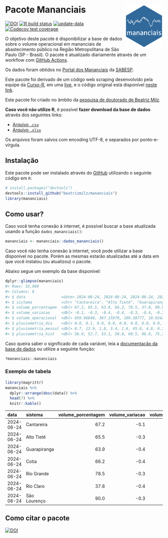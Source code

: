 
<!-- README.md is generated from README.Rmd. Please edit that file -->

# Pacote Mananciais <img src="man/figures/hexlogo.png" align="right" width = "120px"/>

<!-- badges: start -->

[![DOI](https://zenodo.org/badge/DOI/10.5281/zenodo.4733056.svg)](https://doi.org/10.5281/zenodo.4733056)
[![R build
status](https://github.com/beatrizmilz/mananciais/workflows/R-CMD-check/badge.svg)](https://github.com/beatrizmilz/mananciais/actions)
[![update-data](https://github.com/beatrizmilz/mananciais/actions/workflows/2-update_data.yaml/badge.svg)](https://github.com/beatrizmilz/mananciais/actions/workflows/2-update_data.yaml)
[![Codecov test
coverage](https://codecov.io/gh/beatrizmilz/mananciais/branch/master/graph/badge.svg)](https://codecov.io/gh/beatrizmilz/mananciais?branch=master)
<!-- badges: end -->

O objetivo deste pacote é disponibilizar a base de dados sobre o volume
operacional em mananciais de abastecimento público na Região
Metropolitana de São Paulo (SP - Brasil). O pacote é atualizado
diariamente através de um workflow com [GitHub
Actions](https://github.com/beatrizmilz/mananciais/actions).

Os dados foram obtidos no [Portal dos
Mananciais](http://mananciais.sabesp.com.br/Situacao) da
[SABESP](http://site.sabesp.com.br/site/Default.aspx).

Este pacote foi derivado de um código web scraping desenvolvido pela
equipe da [Curso-R](https://www.curso-r.com/), em uma
[live](https://youtu.be/jvZIxrMmOcQ), e o código original está
disponível [neste
link](https://github.com/curso-r/lives/blob/master/drafts/20200730_scraper_sabesp.R).

Este pacote foi criado no âmbito da [pesquisa de doutorado de Beatriz
Milz](https://beatrizmilz.github.io/tese/).

**Caso você não utilize R**, é possível **fazer download da base de
dados** através dos seguintes links:

- [Arquivo
  `.csv`](https://github.com/beatrizmilz/mananciais/raw/master/inst/extdata/mananciais.csv)
- [Arquivo
  `.xlsx`](https://github.com/beatrizmilz/mananciais/blob/master/inst/extdata/mananciais.xlsx?raw=true)

Os arquivos foram salvos com encoding UTF-8, e separados por
ponto-e-vírgula.

## Instalação

Este pacote pode ser instalado através do [GitHub](https://github.com/)
utilizando o seguinte código em `R`:

``` r
# install.packages("devtools")
devtools::install_github("beatrizmilz/mananciais")
library(mananciais)
```

## Como usar?

Caso você tenha conexão à internet, é possível buscar a base atualizada
usando a função `dados_mananciais()`:

``` r
mananciais <- mananciais::dados_mananciais() 
```

Caso você não tenha conexão à internet, você pode utilizar a base
disponível no pacote. Porém as mesmas estarão atualizadas até a data em
que você instalou (ou atualizou) o pacote.

Abaixo segue um exemplo da base disponível:

``` r
dplyr::glimpse(mananciais)
#> Rows: 55,988
#> Columns: 8
#> $ data                <date> 2024-06-24, 2024-06-24, 2024-06-24, 2024-06-24, 2…
#> $ sistema             <chr> "Cantareira", "Alto Tietê", "Guarapiranga", "Cotia…
#> $ volume_porcentagem  <dbl> 67.2, 65.5, 63.9, 66.2, 78.5, 37.8, 90.0, 67.3, 65…
#> $ volume_variacao     <dbl> -0.1, -0.3, -0.4, -0.4, -0.3, -0.4, -0.3, -0.2, -0…
#> $ volume_operacional  <dbl> 659.96840, 367.15970, 109.38777, 10.92423, 88.0215…
#> $ pluviometria_dia    <dbl> 0.0, 0.1, 0.0, 0.0, 0.0, 0.0, 0.0, 0.0, 0.1, 0.0, …
#> $ pluviometria_mensal <dbl> 0.7, 13.9, 1.8, 3.4, 1.6, 45.0, 4.8, 0.7, 13.8, 1.…
#> $ pluviometria_hist   <dbl> 56.9, 52.7, 53.1, 58.0, 60.5, 96.9, 75.3, 56.9, 52…
```

Caso queira saber o significado de cada variável, leia a [documentação
da base de
dados](https://beatrizmilz.github.io/mananciais/reference/mananciais.html)
ou utilize a seguinte função:

``` r
?mananciais::mananciais
```

### Exemplo de tabela

``` r
library(magrittr)
mananciais %>% 
  dplyr::arrange(desc(data)) %>% 
  head(7) %>%
  knitr::kable()
```

| data       | sistema      | volume_porcentagem | volume_variacao | volume_operacional | pluviometria_dia | pluviometria_mensal | pluviometria_hist |
|:-----------|:-------------|-------------------:|----------------:|-------------------:|-----------------:|--------------------:|------------------:|
| 2024-06-24 | Cantareira   |               67.2 |            -0.1 |          659.96840 |              0.0 |                 0.7 |              56.9 |
| 2024-06-24 | Alto Tietê   |               65.5 |            -0.3 |          367.15970 |              0.1 |                13.9 |              52.7 |
| 2024-06-24 | Guarapiranga |               63.9 |            -0.4 |          109.38777 |              0.0 |                 1.8 |              53.1 |
| 2024-06-24 | Cotia        |               66.2 |            -0.4 |           10.92423 |              0.0 |                 3.4 |              58.0 |
| 2024-06-24 | Rio Grande   |               78.5 |            -0.3 |           88.02153 |              0.0 |                 1.6 |              60.5 |
| 2024-06-24 | Rio Claro    |               37.8 |            -0.4 |            5.16043 |              0.0 |                45.0 |              96.9 |
| 2024-06-24 | São Lourenço |               90.0 |            -0.3 |           79.98031 |              0.0 |                 4.8 |              75.3 |

## Como citar o pacote

[![DOI](https://zenodo.org/badge/DOI/10.5281/zenodo.4733056.svg)](https://doi.org/10.5281/zenodo.4733056)
